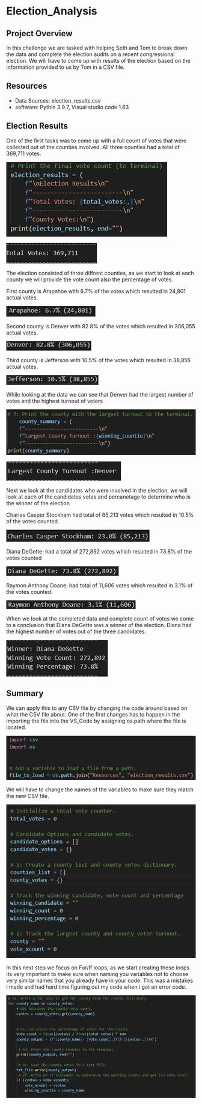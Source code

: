 # Election_Analysis

## Project Overview
  In this challenge we are tasked with helping Seth and Tom to break down the data and complete the election audits on a recent congressional election. We will have to come up with results of the election based on the information provided to us by Tom in a CSV file. 
  
  ## Resources 
- Data Sources: election_results.csv
- software: Pythin 3.9.7, Visual studio code 1.63

## Election Results
  One of the first tasks was to come up with a full count of votes that were collected out of the counties involved. All three counties had a total of 369,711 votes.
 
  ![Code1](Resources/final_vote_count.png)


  ![Code1](Resources/Total_votes.png)

  The election consisted of three diffrent counties, as we start to look at each county we will provide the vote count also the percentage of votes.

  First county is Arapahoe with 6.7% of the votes which resulted in 24,801 actual votes.

  ![Code1](Resources/Arapahoe.png)

  Second county is Denver with 82.8% of the votes which resulted in 306,055 actual votes.

  ![Code1](Resources/Denver.png)

  Third county is Jefferson with 10.5% of the votes which resulted in 38,855 actual votes.

  ![Code1](Resources/Jefferson.png) 

  While looking at the data we can see that Denver had the largest number of votes and the highest turnout of voters

  ![Code1](Resources/code_largest_turnout.png) 

  ![Code1](Resources/Largest_Turnout.png) 
  
  Next we look at the candidates who were involved in the election, we will look at each of the candidates votes and percanetage to determine who is the winner of the election

  Charles Casper Stockham had total of 85,213 votes which resulted in 10.5% of the votes counted. 

  ![Code1](Resources/Charles.png) 

  Diana DeGette: had a total of 272,892 votes which resulted in 73.8% of the votes counted

  ![Code1](Resources/Diana.png) 

  Raymon Anthony Doane: had total of 11,606 votes which resulted in 3.1% of the votes counted. 

  ![Code1](Resources/Raymon.png) 

  When we look at the completed data and complete count of votes we come to a conclusion that Diana DeGette was a winner of the election. Diana had the highest number of votes out of the three candidates. 

  ![Code1](Resources/Winner_Diana.png)

  ## Summary
   We can apply this to any CSV file by changing the code around based on what the CSV file about. One of the first changes has to happen in the importing the file into the VS_Code by assigning os.path where the file is located.

  ![Code1](Resources/Code_CSV_OS.png) 

   We will have to change the names of the variables to make sure they match the new CSV file. 

  ![Code1](Resources/Code_Variables.png) 

  In this next step we focus on For/If loops, as we start creating these loops its very important to make sure when naming you variables not to choose very similar names that you already have in your code. This was a mistakes i made and had hard time figuring out my code when i got an error code. 

 ![Code1](Resources/For_If_Code_2.png) 


